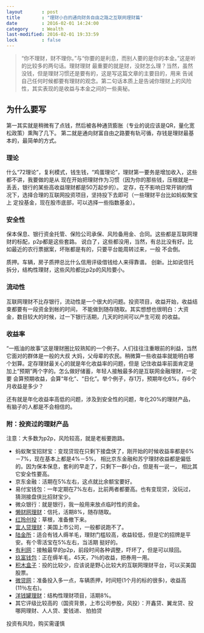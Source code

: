 ```yaml
---
layout       : post
title        : "理财小白的通向财务自由之路之互联网理财篇"
date         : 2016-02-01 14:24:00
category     : Wealth
last-modified: 2016-02-01 19:33:59
lock         : false
---
```


> “你不理财，财不理你。”与“你要的是利息，而别人要的是你的本金。”这是听的比较多的两句话。理财理财
最重要的就是财，没财怎么理？当然，虽然没钱，但是理财习惯还是要有的，这是写这篇文章的主要目的，用来
告诫自己任何时候都要有理财的观念。第二句话本质上是告诫你理财上的风险性，其实表现的是收益与本金之间的一些奥秘。

## 为什么要写

第一其实就是稍微有了点钱，然后被各种通货膨胀（专业的说应该是QR，量化宽松政策）熏陶了几下。
第二就是通向财富自由之路要有轨可循，存钱是理财最基本的，最简单的方式。


### 理论

什么“72理论”，复利模式，钱生钱，“鸡蛋理论”，理财第一要务是增加收入，这些都不讲，我要做的是从
现在开始把理财作为习惯（因为你的那些钱，压根就是一丢丢，银行的某些高收益理财都是50万起步的）。
定存，在不影响日常开销的情况下，选择合理的互联网投资项目，坚持投下去即可（一些理财平台比如蚂蚁聚宝上
定投基金，现在股市底部，可以选择一些指数基金）。


### 安全性

保本保息、银行资金托管、保险公司承保、风险备用金、合同。这些都是互联网理财的标配，p2p都是这些套路。
说白了，这些都没用，当然，有总比没有好。比如最近的农行票据案，坏账都是有的，只要平台能周转过来，一般
不会倒。

质押。车辆，房子质押总比什么信用评级借钱给人来得靠谱。
创新。比如说信托拆分，结构性理财，这些风险都比p2p的风险要小。

### 流动性

互联网理财不比存银行，流动性是一个很大的问题。投资项目，收益开始，收益结束都要有一段资金到帐的时间，
不能做到随存随取。其实想想也很明白：大资金，数目较大的时候，过一下银行活期，几天的时间可以产生可观
的收益。

### 收益率

“一瓶油的故事”这是理财圈比较熟知的一个例子。人们往往注重眼前的利益，当然它面对的群体是一般的大叔
大妈，父母辈的农民。稍微算一些收益率就能明白哪个划算。定存理财最关心的就是年化收益率的问题，但是
记住收益率前面肯定是加上“预期”两个字的。怎么做好储蓄，年轻人接触最多的是互联网金融理财，一定要
会算预期收益，会算“年化”、“日化”。举个例子，存1万，预期年化6%，存6个月收益是多少？

还有就是年化收益率高低的问题，涉及到安全性的问题，年化20%的理财产品，有脑子的人都是不会相信的。

### 附：投资过的理财产品

注意：大多数为p2p，风险较高，就是老板要跑路。

- 蚂蚁聚宝招财宝：变现贷现在只剩下接盘侠了，刚开始的时候收益率都是6%－7%，现在基本上都是4%－5%，
相比京东金融和苏宁理财收益都是偏低的。因为保本保息，套利的早走了，只剩下一群小白，但是有一说一，
相比其它安全性要高。
- 京东金融：活期在5%左右，这点就比余额宝要好。
- 易付宝钱包：一年定期在7%左右，比前两者都要高。也有变现贷，没玩过，猜测接盘侠比招财宝少。
- 微众银行：就是银行，我一般用来放点临时性的资金。
- [懒财网理财](https://m.lancai.cn/invite/share_view.html?code=10844740&name=5a6T5YWI55Sf&user_event_ret=XpuBRxI%2BqL8nIJ7%2BFHly33h1t91SblAj3SFaaXC5c0cs%2Bbk%2BIC41qijMJmpLWp70PNi%2BoRG26U0g2%2B2svq5gXz5LbNmrOWl3jUk8FR3HDP8ZYk2ofRGhz64BZdGxN0z06%2BlBIVHx21vm6iM0nECbrQ%3D%3D&from=app&type=3)：信托，活期8%，随存随取。
- [红玲创投](http://www.my089.com/?u=C5833037541124A1)：草根，准备撤下来。
- [宜人贷理财](http://yqz.yirendai.com/ggk/WebCard/ydy?rel=d781d8a7925c45de85966dfe8736d2ba&media=app&flag=ydy&skin=6)：美国上市公司，一般都说跑不了。
- [陆金所](https://m.lu.com/m/auth?actionId=lianmeng&actionType=30#register&marketFeedbackCode=eyJ1cmxUaWQiOiI4MzYwMzM1IiwidXJsU291cmNlIjoiTUIwMDMifQ)：适合有钱人缛羊毛，理财门槛较高，收益较低，但是它的招牌是平安。有个零活宝在5%左右，当活期
挺好的。
- [有利网](http://m.yooli.com/user/weixinShare.do?mt=3&nc=632137454&channelId=App%20Store&idfa=329EE594-4B4D-4E06-9522-82891EC17A8F&osv=9.2.1&ost=10&tm=1455519456&sh=667&dm=iPhone&sid=400&ui=3238101&di=E9DCFA19CC8442A2A41E75352033D369&si=cb34743ac02caf48f4c083d99215e4a792e414af&sw=375&dn=Zhengdi%E7%9A%84%20iPhone&v=198400&ss=2)：接触最早的p2p，前段时间各种调整，吓坏了，但是可以赎回。
- [玖富钱包](http://api.9f.cn/activity/togetherMake2/98045671)：正在缛羊毛，45天，7％的收益，把券用一用。
- [积木盒子](https://m.jimu.com/user/landing/clanding?landing=clanding&recommendCode=JM6UF7EB)：投的比较少，应该说是野心比较大的互联网理财平台，可以买美国股票。
- [微贷网](https://m.weidai.com.cn/phone/showRecommendPage?tjr=628651&sign=a52837ab15a7080c0137079783729c2e)：准备投入多一点，车辆质押，时间短(1个月的标的很多)，收益高(11％左右)。
- [洋钱罐理财](https://www.yangqianguan.com/apiWeb/weixin/getWeixinOpenID?yqg_redirect=%2Factivity%2Finvite%2Fregister%3Fcode%3D7LwQaUl)：结构性理财项目，活期8%。
- 其它评级比较高的（国资背景，上市公司参股，风投）：开鑫贷、翼龙贷、投哪网理财、人人贷、爱钱进、
拍拍贷

投资有风险，购买需谨慎
